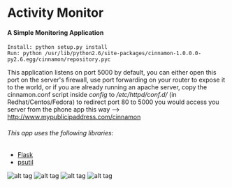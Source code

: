 # Activity Monitor
#### A Simple Monitoring Application

```
Install: python setup.py install
Run: python /usr/lib/python2.6/site-packages/cinnamon-1.0.0.0-py2.6.egg/cinnamon/repository.pyc
```

This application listens on port 5000 by default, you can either open this port on the server's firewall, use port forwarding on your router to expose it to the world, or if you are already running an apache server, copy the cinnamon.conf script inside *config* to */etc/httpd/conf.d/* (in Redhat/Centos/Fedora) to redirect port 80 to 5000
you would access you server from the phone app this way --> http://www.mypublicipaddress.com/cinnamon

###### This app uses the following libraries:
* [Flask](http://flask.pocoo.org)
* [psutil](https://pypi.python.org/pypi/psutil)

![alt tag](https://lh3.googleusercontent.com/8Gwl2cXaAXXoeuuxRpMO1R6kHgVjg07EmPFPPSpwbL3Xg0AcpLINxgNCksCLKcB2Yw=h310)
![alt tag](https://lh3.googleusercontent.com/U4vLDSF4q1CdsGJYbUvWSaHpAUW1YDeEcKlKzhk9XCw5VbddwhjQ0RpcUNG29D_hJm0x=h310)
![alt tag](https://lh3.googleusercontent.com/oQ7FAn3AGdAJghBCEWKxwgsXdXFJG3zeJkMz3_K54GmhhotOMNxnLYNhXUjtpQAVc7g=h310)
![alt tag](https://lh3.googleusercontent.com/YMAb-gPu0Jnx5KcoA245k_ffs_CF4QxMjIcRfdOenD00oQulb78gpVot4aELgTYWBcI=h310)
